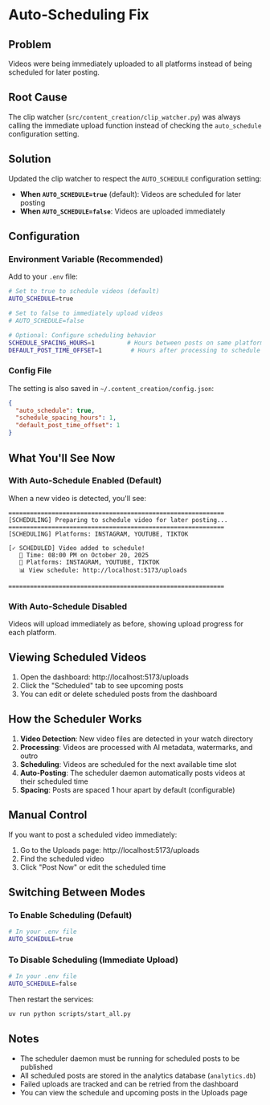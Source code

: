 # Auto-Scheduling Fix

## Problem
Videos were being immediately uploaded to all platforms instead of being scheduled for later posting.

## Root Cause
The clip watcher (`src/content_creation/clip_watcher.py`) was always calling the immediate upload function instead of checking the `auto_schedule` configuration setting.

## Solution
Updated the clip watcher to respect the `AUTO_SCHEDULE` configuration setting:

- **When `AUTO_SCHEDULE=true`** (default): Videos are scheduled for later posting
- **When `AUTO_SCHEDULE=false`**: Videos are uploaded immediately

## Configuration

### Environment Variable (Recommended)
Add to your `.env` file:

```bash
# Set to true to schedule videos (default)
AUTO_SCHEDULE=true

# Set to false to immediately upload videos
# AUTO_SCHEDULE=false

# Optional: Configure scheduling behavior
SCHEDULE_SPACING_HOURS=1         # Hours between posts on same platform
DEFAULT_POST_TIME_OFFSET=1        # Hours after processing to schedule posts
```

### Config File
The setting is also saved in `~/.content_creation/config.json`:

```json
{
  "auto_schedule": true,
  "schedule_spacing_hours": 1,
  "default_post_time_offset": 1
}
```

## What You'll See Now

### With Auto-Schedule Enabled (Default)
When a new video is detected, you'll see:

```
============================================================
[SCHEDULING] Preparing to schedule video for later posting...
============================================================
[SCHEDULING] Platforms: INSTAGRAM, YOUTUBE, TIKTOK

[✓ SCHEDULED] Video added to schedule!
   📅 Time: 08:00 PM on October 20, 2025
   📱 Platforms: INSTAGRAM, YOUTUBE, TIKTOK
   📊 View schedule: http://localhost:5173/uploads

============================================================
```

### With Auto-Schedule Disabled
Videos will upload immediately as before, showing upload progress for each platform.

## Viewing Scheduled Videos

1. Open the dashboard: http://localhost:5173/uploads
2. Click the "Scheduled" tab to see upcoming posts
3. You can edit or delete scheduled posts from the dashboard

## How the Scheduler Works

1. **Video Detection**: New video files are detected in your watch directory
2. **Processing**: Videos are processed with AI metadata, watermarks, and outro
3. **Scheduling**: Videos are scheduled for the next available time slot
4. **Auto-Posting**: The scheduler daemon automatically posts videos at their scheduled time
5. **Spacing**: Posts are spaced 1 hour apart by default (configurable)

## Manual Control

If you want to post a scheduled video immediately:
1. Go to the Uploads page: http://localhost:5173/uploads
2. Find the scheduled video
3. Click "Post Now" or edit the scheduled time

## Switching Between Modes

### To Enable Scheduling (Default)
```bash
# In your .env file
AUTO_SCHEDULE=true
```

### To Disable Scheduling (Immediate Upload)
```bash
# In your .env file
AUTO_SCHEDULE=false
```

Then restart the services:
```bash
uv run python scripts/start_all.py
```

## Notes

- The scheduler daemon must be running for scheduled posts to be published
- All scheduled posts are stored in the analytics database (`analytics.db`)
- Failed uploads are tracked and can be retried from the dashboard
- You can view the schedule and upcoming posts in the Uploads page

